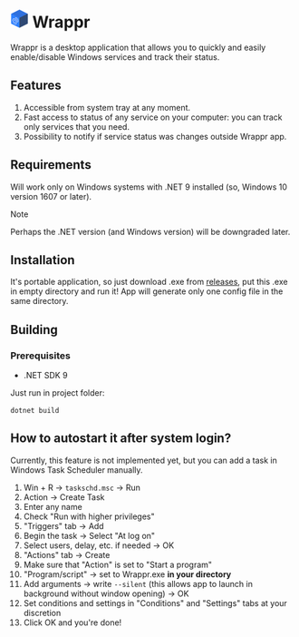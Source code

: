 ﻿# <img src="src/Resources/logo64.png" style="width: 32px; height: 32px" alt="Wrappr logo"> Wrappr

Wrappr is a desktop application that allows you to quickly and easily enable/disable Windows services and track their status.

## Features

1. Accessible from system tray at any moment.
2. Fast access to status of any service on your computer: you can track only services that you need.
3. Possibility to notify if service status was changes outside Wrappr app.

## Requirements

Will work only on Windows systems with .NET 9 installed (so, Windows 10 version 1607 or later).

> [!NOTE]
> Perhaps the .NET version (and Windows version) will be downgraded later.

## Installation

It's portable application, so just download .exe from [releases](https://github.com/prmncr/Wrappr/releases),
put this .exe in empty directory and run it! App will generate only one config file in the same directory.

## Building

### Prerequisites
- .NET SDK 9

Just run in project folder:
```shell
dotnet build
```

## How to autostart it after system login?

Currently, this feature is not implemented yet, but you can add a task in Windows Task Scheduler manually.
1. Win + R -> `taskschd.msc` -> Run
2. Action -> Create Task
3. Enter any name
4. Check "Run with higher privileges"
5. "Triggers" tab -> Add
6. Begin the task -> Select "At log on"
7. Select users, delay, etc. if needed -> OK
8. "Actions" tab -> Create
9. Make sure that "Action" is set to "Start a program"
10. "Program/script" -> set to Wrappr.exe **in your directory**
11. Add arguments -> write `--silent` (this allows app to launch in background without window opening) -> OK
12. Set conditions and settings in "Conditions" and "Settings" tabs at your discretion
13. Click OK and you're done!